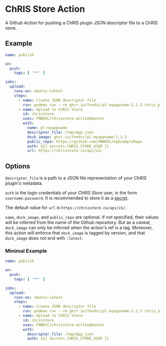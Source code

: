 # ChRIS Store Action

A Github Action for pushing a ChRIS plugin JSON descriptor file
to a ChRIS store.

## Example

```yaml
name: publish

on:
  push:
    tags: [ '**' ]

jobs:
  upload:
    runs-on: ubuntu-latest
    steps:
      - name: Create JSON descriptor file
        run: podman run --rm ghcr.io/fnndsc/pl-myappname:1.2.3 chris_plugin_info > /tmp/App.json
      - name: Upload to ChRIS Store
        id: chrisstore
        uses: FNNDSC/chrisstore-action@master
        with:
          name: pl-myappname
          descriptor_file: /tmp/App.json
          dock_image: ghcr.io/fnndsc/pl-myappname:1.2.3
          public_repo: https://github.com/FNNDSC/myExampleRepo
          auth: ${{ secrets.CHRIS_STORE_USER }}
          url: https://chrisstore.co/api/v1/
```

## Options

`descriptor_file` is a path to a JSON file representation of your _ChRIS_ plugin's metadata.

`auth` is the login credentials of your _ChRIS Store_ user, in the form `username:password`. It is recommended to store it as a
[secret](https://docs.github.com/en/actions/security-guides/encrypted-secrets).

The default value for `url` is `https://chrisstore.co/api/v1/`.

`name`, `dock_image`, and `public_repo` are optional. If not specified,
their values will be inferred from the name of the Github repository.
But as a caveat, `dock_image` can only be inferred when the action's ref is a tag.
Moreover, this action will enforce that `dock_image` is tagged by version,
and that `dock_image` does not end with `:latest`.

### Minimal Example

```yaml
name: publish

on:
  push:
    tags: [ '**' ]

jobs:
  upload:
    runs-on: ubuntu-latest
    steps:
      - name: Create JSON descriptor file
        run: podman run --rm ghcr.io/fnndsc/pl-myappname:1.2.3 chris_plugin_info > /tmp/App.json
      - name: Upload to ChRIS Store
        id: chrisstore
        uses: FNNDSC/chrisstore-action@master
        with:
          descriptor_file: /tmp/App.json
          auth: ${{ secrets.CHRIS_STORE_USER }}
```

